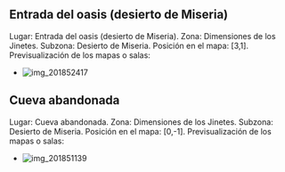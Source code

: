 ## Entrada del oasis (desierto de Miseria)
Lugar: Entrada del oasis (desierto de Miseria).
Zona: Dimensiones de los Jinetes.
Subzona: Desierto de Miseria.
Posición en el mapa: [3,1].
Previsualización de los mapas o salas:
- ![img_201852417](https://media.discordapp.net/attachments/1115311447145193482/1115346819124301925/201852417.jpg)

## Cueva abandonada
Lugar: Cueva abandonada.
Zona: Dimensiones de los Jinetes.
Subzona: Desierto de Miseria.
Posición en el mapa: [0,-1].
Previsualización de los mapas o salas:
- ![img_201851139](https://media.discordapp.net/attachments/1115311447145193482/1115346765584027788/201851139.jpg)
